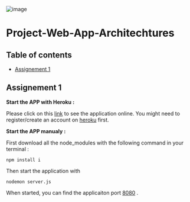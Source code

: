 ![image](https://user-images.githubusercontent.com/64537874/113522471-e8ebb700-95a0-11eb-9b4e-d8a82c60c2bd.png)

# Project-Web-App-Architechtures
## Table of contents
* [Assignement 1](#Assignement-1)

## Assignement 1

__Start the APP with Heroku :__

Please click on this [link](https://waa-assignement-1.herokuapp.com/) to see the application online.
You might need to register/create an account on [heroku](https://dashboard.heroku.com/) first.

__Start the APP manualy :__ 

First download all the node_modules with the following command in your terminal :
```
npm install i
```
Then start the application with 
```
nodemon server.js
```
When started, you can find the applicaiton port [8080](http://localhost:8080) .
